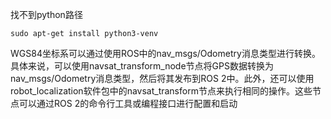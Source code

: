 找不到python路径

```shell
sudo apt-get install python3-venv
```

WGS84坐标系可以通过使用ROS中的nav_msgs/Odometry消息类型进行转换。具体来说，可以使用navsat_transform_node节点将GPS数据转换为nav_msgs/Odometry消息类型，然后将其发布到ROS 2中。此外，还可以使用robot_localization软件包中的navsat_transform节点来执行相同的操作。这些节点可以通过ROS 2的命令行工具或编程接口进行配置和启动
